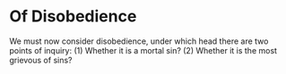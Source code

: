 # Of Disobedience

We must now consider disobedience, under which head there are two points of inquiry:
(1) Whether it is a mortal sin?
(2) Whether it is the most grievous of sins?
